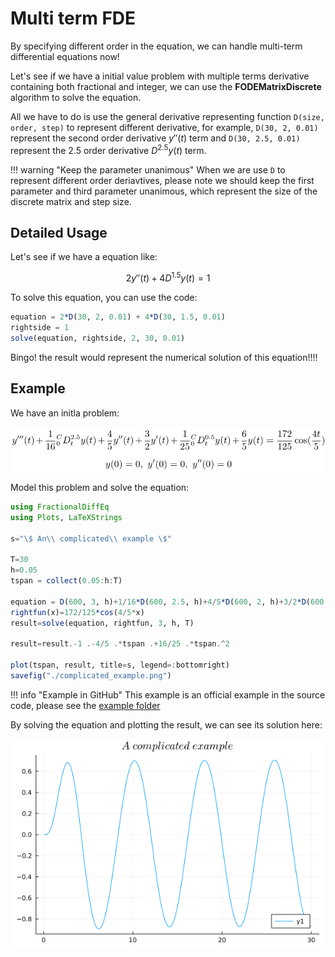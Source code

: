 # Multi term FDE

By specifying different order in the equation, we can handle multi-term differential equations now!

Let's see if we have a initial value problem with multiple terms derivative containing both fractional and integer, we can use the **FODEMatrixDiscrete** algorithm to solve the equation.

All we have to do is use the general derivative representing function ```D(size, order, step)``` to represent different derivative, for example, ```D(30, 2, 0.01)``` represent the second order derivative $y''(t)$ term and ```D(30, 2.5, 0.01)``` represent the 2.5 order derivative $D^{2.5}y(t)$ term.

!!! warning "Keep the parameter unanimous"
    When we are use ```D``` to represent different order deriavtives, please note we should keep the first parameter and third parameter unanimous, which represent the size of the discrete matrix and step size.

## Detailed Usage

Let's see if we have a equation like:

```math
2y''(t)+4D^{1.5}y(t)=1
```

To solve this equation, you can use the code:

```julia
equation = 2*D(30, 2, 0.01) + 4*D(30, 1.5, 0.01)
rightside = 1
solve(equation, rightside, 2, 30, 0.01)
```

Bingo! the result would represent the numerical solution of this equation!!!!

## Example

We have an initla problem:

![LaTeX](./assets/complicated_example_latex.png)

Model this problem and solve the equation:

```julia
using FractionalDiffEq
using Plots, LaTeXStrings

s="\$ An\\ complicated\\ example \$"

T=30
h=0.05
tspan = collect(0.05:h:T)

equation = D(600, 3, h)+1/16*D(600, 2.5, h)+4/5*D(600, 2, h)+3/2*D(600, 1, h)+1/25*D(600, 0.5, h)+6/5*D(600, 1, h);
rightfun(x)=172/125*cos(4/5*x)
result=solve(equation, rightfun, 3, h, T)

result=result.-1 .-4/5 .*tspan .+16/25 .*tspan.^2

plot(tspan, result, title=s, legend=:bottomright)
savefig("./complicated_example.png")
```

!!! info "Example in GitHub"
    This example is an official example in the source code, please see the [example folder](https://github.com/SciFracX/FractionalDiffEq.jl/blob/master/examples/complicated_example.jl)

By solving the equation and plotting the result, we can see its solution here:

![Solution](./assets/complicated_example.png)